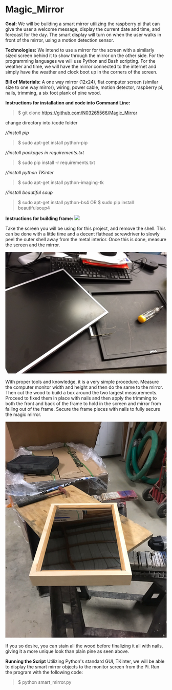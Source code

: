 # Magic_Mirror

**Goal:**
We will be building a smart mirror utilizing the raspberry pi that can give the user a welcome message, display the current date and time, and forecast for the day. The smart display will turn on when the user walks in front of the mirror, using a motion detection sensor. 


**Technologies:**
We intend to use a mirror for the screen with a similarly sized screen behind it to show through the mirror on the other side. For the programming languages we will use Python and Bash scripting. For the weather and time, we will have the mirror connected to the internet and simply have the weather and clock boot up in the corners of the screen.


**Bill of Materials:**
A one way mirror (12x24), flat computer screen (similar size to one way mirror), wiring, power cable, motion detector, raspberry pi, nails, trimming, a six foot plank of pine wood.


**Instructions for installation and code into Command Line:**
>$ git clone https://github.com/N03265566/Magic_Mirror

change directory into /code folder

*//install pip*
>$ sudo apt-get install python-pip

*//install packages in requirements.txt*
>$ sudo pip install -r requirements.txt

*//install python TKinter*
>$ sudo apt-get install python-imaging-tk

*//install beautiful soup*
>$ sudo apt-get install python-bs4
OR
>$ sudo pip install beautifulsoup4


**Instructions for building frame:**
![](tools.jpg)

Take the screen you will be using for this project, and remove the shell. This can be done with a little time and a decent flathead screwdriver to slowly peel the outer shell away from the metal interior. Once this is done, measure the screen and the mirror.

![](frame.jpg)

With proper tools and knowledge, it is a very simple procedure.
Measure the computer monitor width and height and then do the same to the mirror. Then cut the wood to build a box around the two largest measurements. Proceed to fixed them in place with nails and then apply the trimming to both the front and back of the frame to hold in the screen and mirror from falling out of the frame. Secure the frame pieces with nails to fully secure the magic mirror.

![](final.jpeg)

If you so desire, you can stain all the wood before finalizing it all with nails, giving it a more unique look than plain pine as seen above.


**Running the Script**
Utilizing Python's standard GUI, TKinter, we will be able to display the smart mirror objects to the monitor screen from the Pi.
Run the program with the following code:
>$ python smart_mirror.py
